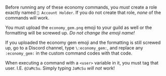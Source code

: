 Before running any of these economy commands, you *must* create a role exactly named `🏦 Account Holder`.
If you do not create that role, *none* of the commands will work.



You must upload the `economy_gem.png` emoji to your guild as well or the formatting will be screwed up.
*Do not change the emoji name!*

If you uploaded the economy gem emoji and the formatting is still screwed up, go to a Discord channel, type `\:economy_gem:`, and replace any `:economy_gem:` in the custom command codes with that code.



When executing a command with a `<user>` variable in it, you must tag that user. I.E. `@JaMcSu`.
Simply typing `JaMcSu` *will not* work!

